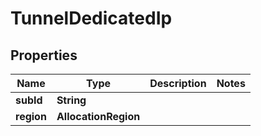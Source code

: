 

# TunnelDedicatedIp


## Properties

| Name | Type | Description | Notes |
|------------ | ------------- | ------------- | -------------|
|**subId** | **String** |  |  |
|**region** | **AllocationRegion** |  |  |



